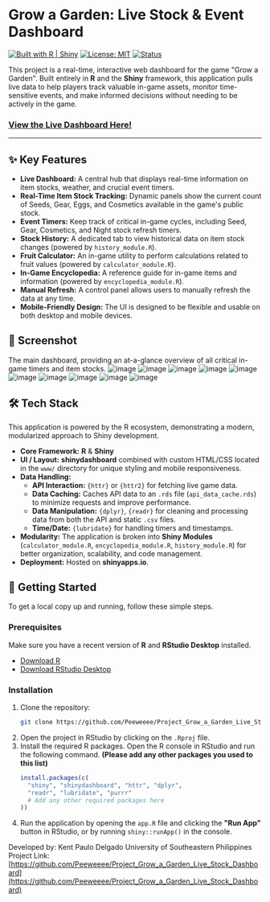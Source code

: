 # Grow a Garden: Live Stock & Event Dashboard

[![Built with R | Shiny](https://img.shields.io/badge/Built%20with-R%20%7C%20Shiny-blue?logo=r)](https://shiny.posit.co/)
[![License: MIT](https://img.shields.io/badge/License-MIT-yellow.svg)](https://opensource.org/licenses/MIT)
[![Status](https://img.shields.io/badge/status-live-brightgreen)](https://delgadoearlpaulo.shinyapps.io/project_grow_a_garden_live_stock_dashboard/)

This project is a real-time, interactive web dashboard for the game "Grow a Garden". Built entirely in **R** and the **Shiny** framework, this application pulls live data to help players track valuable in-game assets, monitor time-sensitive events, and make informed decisions without needing to be actively in the game.

### **[View the Live Dashboard Here!](https://delgadoearlpaulo.shinyapps.io/project_grow_a_garden_live_stock_dashboard/)**

---

## ✨ Key Features

-   **Live Dashboard:** A central hub that displays real-time information on item stocks, weather, and crucial event timers.
-   **Real-Time Item Stock Tracking:** Dynamic panels show the current count of Seeds, Gear, Eggs, and Cosmetics available in the game's public stock.
-   **Event Timers:** Keep track of critical in-game cycles, including Seed, Gear, Cosmetics, and Night stock refresh timers.
-   **Stock History:** A dedicated tab to view historical data on item stock changes (powered by `history_module.R`).
-   **Fruit Calculator:** An in-game utility to perform calculations related to fruit values (powered by `calculator_module.R`).
-   **In-Game Encyclopedia:** A reference guide for in-game items and information (powered by `encyclopedia_module.R`).
-   **Manual Refresh:** A control panel allows users to manually refresh the data at any time.
-   **Mobile-Friendly Design:** The UI is designed to be flexible and usable on both desktop and mobile devices.

## 📸 Screenshot

The main dashboard, providing an at-a-glance overview of all critical in-game timers and item stocks.
![image](https://github.com/user-attachments/assets/65967d03-5607-4861-9809-45bd60a448ea)
![image](https://github.com/user-attachments/assets/fcd6d2b2-fd44-4cb1-bee5-d269dc1211e3)
![image](https://github.com/user-attachments/assets/e2fad68f-a97f-477d-b2d8-f8e359322032)
![image](https://github.com/user-attachments/assets/430d5296-79c5-441a-beae-301a3916948b)
![image](https://github.com/user-attachments/assets/16b4001f-00a4-4bbc-86c3-a931bdf7a84f)
![image](https://github.com/user-attachments/assets/ffb911f6-b3a0-4f27-914a-af4a828167b9)
![image](https://github.com/user-attachments/assets/998c06af-636a-44c2-bc6f-ca0369ba7423)
![image](https://github.com/user-attachments/assets/f9e4e39c-2849-4405-bf69-a8fbdda12d97)
![image](https://github.com/user-attachments/assets/8ef45a86-542c-49af-a10c-de4175a8b00c)
![image](https://github.com/user-attachments/assets/f4b725aa-cf43-4a45-88fb-1e0551c4b3c1)


## 🛠️ Tech Stack

This application is powered by the R ecosystem, demonstrating a modern, modularized approach to Shiny development.

-   **Core Framework:** **R** & **Shiny**
-   **UI / Layout:** **shinydashboard** combined with custom HTML/CSS located in the `www/` directory for unique styling and mobile responsiveness.
-   **Data Handling:**
    -   **API Interaction:** `{httr}` or `{httr2}` for fetching live game data.
    -   **Data Caching:** Caches API data to an `.rds` file (`api_data_cache.rds`) to minimize requests and improve performance.
    -   **Data Manipulation:** `{dplyr}`, `{readr}` for cleaning and processing data from both the API and static `.csv` files.
    -   **Time/Date:** `{lubridate}` for handling timers and timestamps.
-   **Modularity:** The application is broken into **Shiny Modules** (`calculator_module.R`, `encyclopedia_module.R`, `history_module.R`) for better organization, scalability, and code management.
-   **Deployment:** Hosted on **shinyapps.io**.


## 🚀 Getting Started

To get a local copy up and running, follow these simple steps.

### Prerequisites

Make sure you have a recent version of **R** and **RStudio Desktop** installed.
*   [Download R](https://cran.r-project.org/)
*   [Download RStudio Desktop](https://posit.co/download/rstudio-desktop/)

### Installation

1.  Clone the repository:
    ```sh
    git clone https://github.com/Peeweeee/Project_Grow_a_Garden_Live_Stock_Dashboard.git
    ```
2.  Open the project in RStudio by clicking on the `.Rproj` file.
3.  Install the required R packages. Open the R console in RStudio and run the following command. **(Please add any other packages you used to this list)**
    ```r
    install.packages(c(
      "shiny", "shinydashboard", "httr", "dplyr", 
      "readr", "lubridate", "purrr"
      # Add any other required packages here
    ))
    ```
4.  Run the application by opening the `app.R` file and clicking the **"Run App"** button in RStudio, or by running `shiny::runApp()` in the console.

Developed by: Kent Paulo Delgado
University of Southeastern Philippines 
Project Link: [https://github.com/Peeweeee/Project_Grow_a_Garden_Live_Stock_Dashboard](https://github.com/Peeweeee/Project_Grow_a_Garden_Live_Stock_Dashboard)
